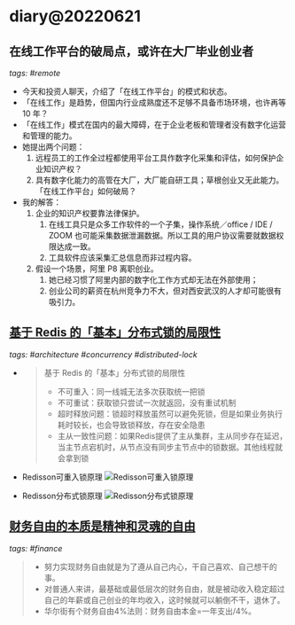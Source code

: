 # diary@20220621

## 在线工作平台的破局点，或许在大厂毕业创业者
_tags: #remote_

- 今天和投资人聊天，介绍了「在线工作平台」的模式和状态。
- 「在线工作」是趋势，但国内行业成熟度还不足够不具备市场环境，也许再等 10 年？
- 「在线工作」模式在国内的最大障碍，在于企业老板和管理者没有数字化运营和管理的能力。
- 她提出两个问题：
  1. 远程员工的工作全过程都使用平台工具作数字化采集和评估，如何保护企业知识产权？
  2. 具有数字化能力的高管在大厂，大厂能自研工具；草根创业又无此能力。「在线工作平台」如何破局？
- 我的解答：
  1. 企业的知识产权要靠法律保护。
     1. 在线工具只是众多工作软件的一个子集，操作系统／office / IDE / ZOOM 也可能采集数据泄漏数据。所以工具的用户协议需要就数据权限达成一致。
     2. 工具软件应该采集汇总信息而非过程内容。
  2. 假设一个场景，阿里 P8 离职创业。
     1. 她已经习惯了阿里内部的数字化工作方式却无法在外部使用；
     2. 创业公司的薪资在杭州竞争力不大，但对西安武汉的人才却可能很有吸引力。

## [基于 Redis 的「基本」分布式锁的局限性](https://www.cnblogs.com/xuzhuo123/p/16379750.html)
_tags: #architecture #concurrency #distributed-lock_

- > 基于 Redis 的「基本」分布式锁的局限性
  > - 不可重入：同一线城无法多次获取统一把锁
  > - 不可重试：获取锁只尝试一次就返回，没有重试机制
  > - 超时释放问题：锁超时释放虽然可以避免死锁，但是如果业务执行耗时较长，也会导致锁释放，存在安全隐患
  > - 主从一致性问题：如果Redis提供了主从集群，主从同步存在延迟，当主节点宕机时，从节点没有同步主节点中的锁数据。其他线程就会拿到锁

- Redisson可重入锁原理
  ![Redisson可重入锁原理](https://img2022.cnblogs.com/blog/2157285/202206/2157285-20220615203338012-2144150095.png)

- Redisson分布式锁原理
  ![Redisson分布式锁原理](https://img2022.cnblogs.com/blog/2157285/202206/2157285-20220615203351840-388352262.png)


## [财务自由的本质是精神和灵魂的自由](https://xueqiu.com/2356382715/222987909)
_tags: #finance_

> - 努力实现财务自由就是为了遵从自己内心，干自己喜欢、自己想干的事。
> - 对普通人来讲，最基础或最低层次的财务自由，就是被动收入稳定超过自己的年薪或自己创业的年均收入，这时候就可以躺倒不干，退休了。
> - 华尔街有个财务自由4%法则：财务自由本金=一年支出/4%。
